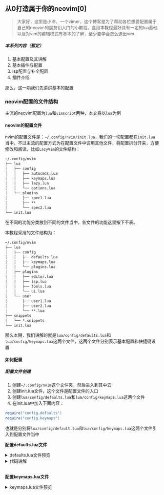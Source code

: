## 从0打造属于你的neovim[0]

> 大家好，这里是小冷，一个vimer，这个博客是为了帮助各位想要配置属于自己的neovim的朋友们入门的小教程。食用本教程最好具有一定的lua基础以及对vim的编辑模式有基本的了解，~~至少要学会怎么退出vim~~

##### 本系列内容（暂定）
1. 基本配置及其讲解
2. 基本插件与配置
3. lsp配置与补全配置
4. 插件介绍

那么，这一期我们先讲讲基本的配置

### neovim配置的文件结构
主流的neovim配置为`lua`和`vimscript`两种，本文将以`lua`为例

#### neovim的配置文件
nvim的配置文件是：`~/.config/nvim/init.lua`，我们的一切配置都在`init.lua`当中。不过主流的配置方式为在配置文件中调用其他文件，将配置拆分开来，方便修改和阅读。比如`LazyVim`的文件结构：

```
~/.config/nvim
├── lua
│   ├── config
│   │   ├── autocmds.lua
│   │   ├── keymaps.lua
│   │   ├── lazy.lua
│   │   └── options.lua
│   └── plugins
│       ├── spec1.lua
│       ├── **
│       └── spec2.lua
└── init.lua
```

在不同的功能分类放到不同的文件当中，各文件的功能这里按下不表。

本教程采用的文件结构为：

```
~/.config/nvim
├── lua
│   ├── config
│   │   ├── defaults.lua
│   │   ├── keymaps.lua
│   │   └── plugins.lua
│   ├── plugins
│   │   ├── editor.lua
│   │   ├── lsp.lua
│   │   ├── tools.lua
│   │   └── ui.lua
│   └── user
│       ├── user1.lua
│       ├── user2.lua
│       └── **.lua
├── snippets
│   └── *.snippets
└── init.lua
```

那么本期，我们讲解的就是`lua/config/defaults.lua`和`lua/config/keymaps.lua`这两个文件，这两个文件分别表示基本配置和快捷键设置

#### 如何配置
##### 配置文件创建
1. 创建`~/.config/nvim`这个文件夹，然后进入到其中去
2. 创建init.lua文件，这个文件是配置文件的入口
3. 创建`lua/config/defaults.lua`和`lua/config/keymaps.lua`这两个文件
4. 在init.lua中加入下面内容：
```lua
require("config.defaults")
require("config.keymaps")
```

也就是分别将`lua/config/default.lua`和`lua/config/keymaps.lua`这两个文件引入到配置文件当中

**配置defaults.lua文件**
<details>
<summary>defaults.lua文件预览</summary>

```lua
vim.opt.termguicolors = true
vim.env.NVIM_TUI_ENABLE_TRUE_COLOR = 1
vim.opt.ttyfast = true
vim.opt.autochdir = true
vim.g.mapleader = ' '
vim.opt.cursorline = true
vim.opt.wrap = false
vim.opt.number = true
vim.opt.relativenumber = true
vim.opt.tabstop = 2
vim.opt.shiftwidth = 2
vim.opt.softtabstop = 2
vim.api.nvim_create_autocmd({ "BufRead", "BufNewFile", "FileType" }, {
  pattern = { 'c', 'cpp', 'txt', 'c.snippets', 'cpp.snippets' },
  callback = function()
    vim.opt_local.tabstop = 4
    vim.opt_local.shiftwidth = 4
    vim.opt_local.softtabstop = 4
  end,
})
vim.opt.expandtab = true
vim.opt.smarttab = true
vim.opt.autoindent = true
vim.opt.smartindent = true
vim.opt.ignorecase = true
vim.opt.smartcase = true
vim.opt.ttimeoutlen = 0
vim.opt.timeout = false
vim.opt.virtualedit = 'block'
vim.opt.conceallevel = 0
vim.opt.showtabline = 3
vim.opt.laststatus = 3
vim.opt.signcolumn = "yes"
vim.opt.list = true
vim.opt.listchars = 'tab:┃ ,trail:▫'
vim.opt.fillchars = {
  vert = '│',
}
vim.opt.cmdheight = 1
vim.opt.scrolloff = 6
vim.opt.colorcolumn = '-1'
if vim.fn.filereadable("$HOME/.config/nvim/tmp/undo") == 0 then
  vim.cmd("silent !mkdir -p $HOME/.config/nvim/tmp/undo")
end
vim.opt.undofile = true
vim.opt.undodir = "$HOME/.config/nvim/tmp/undo,."
vim.cmd([[au BufReadPost * if line("'\"") > 1 && line("'\"") <= line("$") | exe "normal! g'\"" | endif]])
vim.api.nvim_create_autocmd("TermOpen", { pattern = "term://*", command = [[startinsert]] })
vim.api.nvim_create_autocmd({ "BufRead", "BufNewFile" }, { pattern = "*.md, *.txt", command = "setlocal wrap", })
```

</details>


<details>
<summary>代码讲解</summary>

```lua
vim.opt.termguicolors = true
vim.env.NVIM_TUI_ENABLE_TRUE_COLOR = 1
```
这两行为开启彩色，如果终端支持的话，建议开启


```lua
vim.opt.ttyfast = true
```
这一行是提高性能，建议开启


```lua
vim.opt.autochdir = true
```
这里是自动切换目录，比如当前处于`~/.config/nvim/init.lua`这个文件中，则此时的路径为`~/.config/nvim`。如果我打开`~/.config/nvim/lua/config/plugins.lua`，则nvim会自动将路径跳转到`~/.config/nvim/lua/config`当中


```lua
vim.g.mapleader = ' '
```
设置leader键为空格，默认为`\`。这个在快捷键当中经常使用


```lua
vim.opt.cursorline = true
vim.opt.wrap = false
vim.opt.number = true
vim.opt.relativenumber = true
```
启动本行高亮，关闭自动换行，开启行号，开启相对行号


```lua
vim.opt.cursorline = true
vim.opt.wrap = false
vim.opt.number = true
vim.opt.relativenumber = true
```
启动本行高亮，关闭自动换行，开启行号，开启相对行号


```lua
vim.opt.tabstop = 2
vim.opt.shiftwidth = 2
vim.opt.softtabstop = 2
vim.api.nvim_create_autocmd({ "BufRead", "BufNewFile", "FileType" }, {
  pattern = { 'c', 'cpp', 'txt', 'c.snippets', 'cpp.snippets' },
  callback = function()
    vim.opt_local.tabstop = 4
    vim.opt_local.shiftwidth = 4
    vim.opt_local.softtabstop = 4
  end,
})
```
这里将文本缩进宽度设置为2，并在特定的文件类型当中转化为4


```lua
vim.opt.expandtab = true
vim.opt.smarttab = true
vim.opt.autoindent = true
vim.opt.smartindent = true
```
将tab转化为空格，智能tab，自动缩进以及智能缩进


```lua
vim.opt.ignorecase = true
vim.opt.smartcase = true
```
查找文本时大小写忽略，输入大写时不会匹配小写


```lua
vim.opt.ttimeoutlen = 0
vim.opt.timeout = false
```
将快捷键的等待时切换为0。当我设置了`<leader>aa`和`<leader>a`两个快捷键时，如果我没有这两行配置，输入`<leader>a`和`<leader>aa`的时候，会等待一小会再去执行相对应的事件；设置了之后，则`<leader>a`会失效，`<leader>aa`会立即执行


```lua
vim.opt.virtualedit = 'block'
vim.opt.conceallevel = 0
```
开启虚拟文本和取消符号隐藏。


```lua
vim.opt.showtabline = 3
vim.opt.laststatus = 3
vim.opt.signcolumn = "yes"
vim.opt.list = true
vim.opt.listchars = 'tab:┃ ,trail:▫'
vim.opt.fillchars = {
  vert = '│',
}
vim.opt.cmdheight = 1
```
这是一些ui方面的设置，前两行为让tabline和statusline时刻全局显示；第三行为让sign栏时刻显示；list为符号显示，将tab显示为┃，空格显示为▫；然后是分屏时的分隔线；最后是下方命令行栏的高度

![lines](img/lines.png)


```lua
vim.opt.showtabline = 3
vim.opt.laststatus = 3
vim.opt.signcolumn = "yes"
vim.opt.list = true
vim.opt.listchars = 'tab:┃ ,trail:▫'
vim.opt.fillchars = {
  vert = '│',
}
vim.opt.cmdheight = 1
vim.opt.scrolloff = 6
vim.opt.colorcolumn = '-1'
```
这是一些ui方面的设置，前两行为让tabline和statusline时刻全局显示；第三行为让sign栏时刻显示；list为符号显示，将tab显示为┃，空格显示为▫；分屏时的分隔线；下方命令行栏的高度；距离顶端和底端的行数；列数提示栏，我这里未设置，如果将-1改成100，则会在100列的位置显示一个高亮的竖线来表示这个位置为100列


```lua
if vim.fn.filereadable("$HOME/.config/nvim/tmp/undo") == 0 then
  vim.cmd("silent !mkdir -p $HOME/.config/nvim/tmp/undo")
end
vim.opt.undofile = true
vim.opt.undodir = "$HOME/.config/nvim/tmp/undo,."
```
撤销永久化操作。检查`$HOME/.config/nvim/tmp/`下是否具有`undo`文件夹，如果没有则创建一个；打开撤销永久化，设置撤消文件的位置为`$HOME/.config/nvim/tmp/undo`


```lua
vim.cmd([[au BufReadPost * if line("'\"") > 1 && line("'\"") <= line("$") | exe "normal! g'\"" | endif]])
```
打开文件时，将光标定位到上次退出这个文件时所在的行


```lua
vim.api.nvim_create_autocmd("TermOpen", { pattern = "term://*", command = [[startinsert]] })
vim.api.nvim_create_autocmd({ "BufRead", "BufNewFile" }, { pattern = "*.md, *.txt", command = "setlocal wrap", })
```
进入到term中自动进入插入模式；进入到txt和md文件中，自动开启换行

</details>

<br>

**配置keymaps.lua文件**
<details>
<summary>keymaps.lua文件预览</summary>

```lua
local mode_nv = { "n", "v" }
local mode_n = { "n" }
local mode_v = { "v" }
local mode_i = { "i" }
local mode_t = { "t" }
local nmappings = {
  -- base
  { from = "W",                to = ":w<CR>",                                                      mode = mode_n },
  { from = "Q",                to = ":q<CR>",                                                      mode = mode_n },
  { from = "B",                to = ":bd<CR>",                                                     mode = mode_n },
  { from = "N",                to = ":normal ",                                                    mode = mode_v },
  { from = "Y",                to = "\"+y",                                                        mode = mode_v },
  { from = "ca",               to = ":! xclip -sel c %<CR><CR>:lua vim.notify(\" Copied!\")<CR>", mode = mode_n },
  { from = "<leader>sc",       to = ":set spell!<CR>",                                             mode = mode_n },
  { from = "<leader>sw",       to = ":set wrap!<CR>",                                              mode = mode_n },
  { from = "<leader><cr>",     to = ":noh<CR>",                                                    mode = mode_n },
  { from = "<C-N>",            to = "<C-\\><C-N>",                                                 mode = mode_t },
  { from = "<C-O>",            to = "<C-\\><C-N><C-O>",                                            mode = mode_t },

  -- move
  { from = "j",                to = "gj",                                                          mode = mode_n },
  { from = "k",                to = "gk",                                                          mode = mode_n },
  { from = "<A-l>",            to = "<Right>",                                                     mode = mode_i },
  { from = "<A-j>",            to = "<cmd>m .+1<cr>==",                                            mode = mode_n },
  { from = "<A-k>",            to = "<cmd>m .-2<cr>==",                                            mode = mode_n },
  { from = "<A-j>",            to = ":m '>+1<cr>gv=gv",                                            mode = mode_v },
  { from = "<A-k>",            to = ":m '<-2<cr>gv=gv",                                            mode = mode_v },


  -- windows splits
  { from = "s",                to = "<nop>", },
  { from = "sh",               to = ":set nosplitright<CR>:vsplit<CR>",                            mode = mode_n },
  { from = "sj",               to = ":set splitbelow<CR>:split<CR>",                               mode = mode_n },
  { from = "sk",               to = ":set nosplitbelow<CR>:split<CR>",                             mode = mode_n },
  { from = "sl",               to = ":set splitright<CR>:vsplit<CR>",                              mode = mode_n },
  { from = "smv",              to = "<C-w>t<c-W>H",                                                mode = mode_n },
  { from = "smh",              to = "<C-w>t<c-W>K",                                                mode = mode_n },
  { from = "<leader>h",        to = "<c-w>h",                                                      mode = mode_n },
  { from = "<leader>j",        to = "<c-w>j",                                                      mode = mode_n },
  { from = "<leader>k",        to = "<c-w>k",                                                      mode = mode_n },
  { from = "<leader>l",        to = "<c-w>l",                                                      mode = mode_n },
  { from = "<up>",             to = ":res +5<CR>",                                                 mode = mode_n },
  { from = "<down>",           to = ":res -5<CR>",                                                 mode = mode_n },
  { from = "<left>",           to = ":vertical resize-5<CR>",                                      mode = mode_n },
  { from = "<right>",          to = ":vertical resize+5<CR>",                                      mode = mode_n },
  { from = "<leader><leader>", to = "/<++><CR>:noh<CR>\"_c4l",                                     mode = mode_n },
  { from = "<leader>vim",      to = ":tabe ~/.config/nvim/init.lua<CR>",                           mode = mode_n },

  -- buffers & tabs
  { from = "[b",               to = ":bp<CR>",                                                     mode = mode_n },
  { from = "]b",               to = ":bn<CR>",                                                     mode = mode_n },
  { from = "tu",               to = ":tabe<CR>",                                                   mode = mode_n },
  { from = "tn",               to = ":+tabnext<CR>",                                               mode = mode_n },
  { from = "tp",               to = ":-tabnext<CR>",                                               mode = mode_n },
  { from = "tmn",              to = ":+tabmove<CR>",                                               mode = mode_n },
  { from = "tmp",              to = ":-tabmove<CR>",                                               mode = mode_n },
  { from = "<A-1>",            to = "1gt<CR>",                                                     mode = mode_n },
  { from = "<A-2>",            to = "2gt<CR>",                                                     mode = mode_n },
  { from = "<A-3>",            to = "3gt<CR>",                                                     mode = mode_n },
  { from = "<A-4>",            to = "4gt<CR>",                                                     mode = mode_n },
  { from = "<A-5>",            to = "5gt<CR>",                                                     mode = mode_n },
  { from = "<A-6>",            to = "6gt<CR>",                                                     mode = mode_n },
  { from = "<A-7>",            to = "7gt<CR>",                                                     mode = mode_n },
  { from = "<A-8>",            to = "8gt<CR>",                                                     mode = mode_n },
  { from = "<A-9>",            to = "9gt<CR>",                                                     mode = mode_n },
  { from = "<A-0>",            to = "10gt<CR>",                                                    mode = mode_n },
}

for _, mapping in ipairs(nmappings) do
  vim.keymap.set(mapping.mode or "n", mapping.from, mapping.to, { noremap = true })
end

-- vim.api.nvim_create_autocmd({ "BufWinEnter" }, {
--   pattern = "*",
--   callback = function()
--     local buffer_count = 0
--     for i = 1, vim.fn.bufnr('$') do
--       if vim.fn.buflisted(i) == 1 then
--         buffer_count = buffer_count + 1
--       end
--     end
--     if buffer_count == 1 then
--       vim.keymap.set("n", "Q", ":q<CR>", { noremap = true, buffer = true })
--     else
--       vim.keymap.set("n", "Q", ":bd<CR>", { noremap = true, buffer = true })
--     end
--   end
-- })
```

这就没什么好讲解的了，`from`填写快捷键，`to`填写对应的代码，`mode`填写相应的模式

</details>
